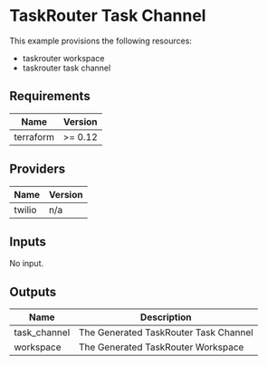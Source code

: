 # TaskRouter Task Channel

This example provisions the following resources:

- taskrouter workspace
- taskrouter task channel

## Requirements

| Name      | Version |
| --------- | ------- |
| terraform | >= 0.12 |

## Providers

| Name   | Version |
| ------ | ------- |
| twilio | n/a     |

## Inputs

No input.

## Outputs

| Name         | Description                           |
| ------------ | ------------------------------------- |
| task_channel | The Generated TaskRouter Task Channel |
| workspace    | The Generated TaskRouter Workspace    |
